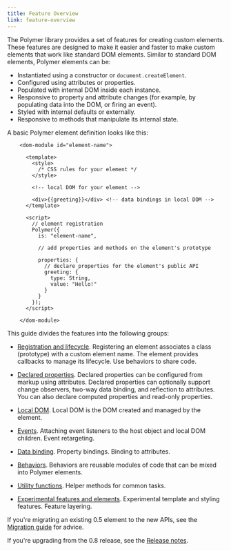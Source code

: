 ```yaml
---
title: Feature Overview
link: feature-overview
---
```


The Polymer library provides a set of features for creating custom elements. These features are designed
to make it easier and faster to make custom elements that work like standard DOM elements. Similar to standard DOM elements, Polymer elements can be:

* Instantiated using a constructor or `document.createElement`.
* Configured using attributes or properties.
* Populated with internal DOM inside each instance.
* Responsive to property and attribute changes (for example, by populating data into the DOM, or firing an event).
* Styled with internal defaults or externally.
* Responsive to methods that manipulate its internal state.

A basic Polymer element definition looks like this:

```
    <dom-module id="element-name">

      <template>
        <style>
          /* CSS rules for your element */
        </style>

        <!-- local DOM for your element -->

        <div>{{greeting}}</div> <!-- data bindings in local DOM -->
      </template>

      <script>
        // element registration
        Polymer({
          is: "element-name",

          // add properties and methods on the element's prototype

          properties: {
            // declare properties for the element's public API
            greeting: {
              type: String,
              value: "Hello!"
            }
          }
        });
      </script>

    </dom-module>
```


This guide divides the features into the following groups:

*   [Registration and lifecycle](registering-elements). Registering an
    element associates a class (prototype) with a custom element name. The
    element provides callbacks to manage its lifecycle. Use behaviors to
    share code.

*   [Declared properties](properties). Declared properties can be
    configured from markup using attributes. Declared properties can optionally
    support change observers, two-way data binding, and reflection to attributes.
    You can also declare computed properties and read-only properties.

*   [Local DOM](local-dom). Local DOM is the DOM created and managed by the element.

*   [Events](events). Attaching event listeners to the host object
    and local DOM children. Event retargeting.

*   [Data binding](data-binding). Property bindings. Binding to attributes.

*   [Behaviors](behaviors). Behaviors are reusable modules of code that can be
    mixed into Polymer elements.

*   [Utility functions](utility-functions). Helper methods for common tasks.

*   [Experimental features and elements](experimental). Experimental template and styling features.
    Feature layering.

If you're migrating an existing 0.5 element to the new APIs, see the [Migration guide](/1.0/docs/migration)
for advice.

If you're upgrading from the 0.8 release, see the [Release notes](/1.0/docs/release-notes).
